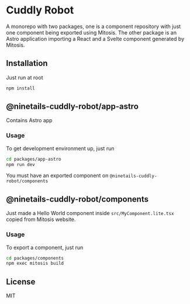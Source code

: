 # Cuddly Robot

A monorepo with two packages, one is a component repository with just one component being exported using Mitosis. The other package is an Astro application importing a React and a Svelte component generated by Mitosis.

## Installation

Just run at root

```sh
npm install
```

## @ninetails-cuddly-robot/app-astro

Contains Astro app

### Usage

To get development environment up, just run

```sh
cd packages/app-astro
npm run dev
```

You must have an exported component on `@ninetails-cuddly-robot/components`

## @ninetails-cuddly-robot/components

Just made a Hello World component inside `src/MyComponent.lite.tsx` copied from Mitosis website.

### Usage

To export a component, just run

```sh
cd packages/components
npm exec mitosis build
```

## License

MIT
